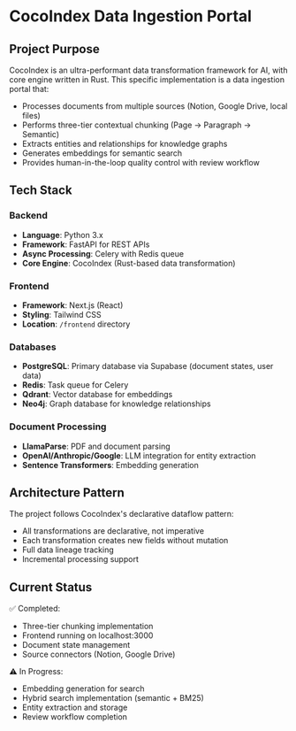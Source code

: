 # CocoIndex Data Ingestion Portal

## Project Purpose
CocoIndex is an ultra-performant data transformation framework for AI, with core engine written in Rust. This specific implementation is a data ingestion portal that:
- Processes documents from multiple sources (Notion, Google Drive, local files)
- Performs three-tier contextual chunking (Page → Paragraph → Semantic)
- Extracts entities and relationships for knowledge graphs
- Generates embeddings for semantic search
- Provides human-in-the-loop quality control with review workflow

## Tech Stack
### Backend
- **Language**: Python 3.x
- **Framework**: FastAPI for REST APIs
- **Async Processing**: Celery with Redis queue
- **Core Engine**: CocoIndex (Rust-based data transformation)

### Frontend
- **Framework**: Next.js (React)
- **Styling**: Tailwind CSS
- **Location**: `/frontend` directory

### Databases
- **PostgreSQL**: Primary database via Supabase (document states, user data)
- **Redis**: Task queue for Celery
- **Qdrant**: Vector database for embeddings
- **Neo4j**: Graph database for knowledge relationships

### Document Processing
- **LlamaParse**: PDF and document parsing
- **OpenAI/Anthropic/Google**: LLM integration for entity extraction
- **Sentence Transformers**: Embedding generation

## Architecture Pattern
The project follows CocoIndex's declarative dataflow pattern:
- All transformations are declarative, not imperative
- Each transformation creates new fields without mutation
- Full data lineage tracking
- Incremental processing support

## Current Status
✅ Completed:
- Three-tier chunking implementation
- Frontend running on localhost:3000
- Document state management
- Source connectors (Notion, Google Drive)

⚠️ In Progress:
- Embedding generation for search
- Hybrid search implementation (semantic + BM25)
- Entity extraction and storage
- Review workflow completion